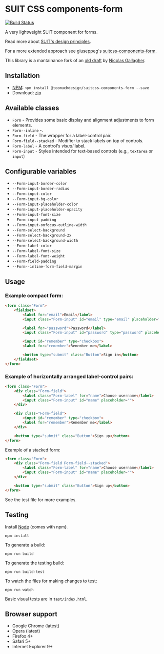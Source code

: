 # SUIT CSS components-form

[![Build Status](https://travis-ci.org/toomuchdesign/suitcss-components-form.svg?branch=master)](https://travis-ci.org/toomuchdesign/suitcss-components-form)

A very lightweight SUIT component for forms.

Read more about [SUIT's design principles](https://github.com/suitcss/suit/).

For a more extended approach see giuseppeg's [suitcss-components-form](https://github.com/giuseppeg/suitcss-components-form).

This library is a mantainance fork of an [old draft](https://github.com/trunkclub/suitcss-components-form) by [Nicolas Gallagher](https://github.com/necolas).


## Installation

- [NPM](http://www.npmjs.com/): `npm install @toomuchdesign/suitcss-components-form --save`
- Download: [zip](https://github.com/toomuchdesign/suitcss-components-form/releases/latest)


## Available classes

- `Form` - Provides some basic display and alignment adjustments to form elements.
- `Form--inline` -.
- `Form-field` - The wrapper for a label-control pair.
- `Form-field--stacked` - Modifier to stack labels on top of controls.
- `Form-label` - A control's _visual_ label.
- `Form-input` - Styles intended for text-based controls (e.g., `textarea` or `input`)


## Configurable variables

- `--Form-input-border-color`
- `--Form-input-border-radius`
- `--Form-input-color`
- `--Form-input-bg-color`
- `--Form-input-placeholder-color`
- `--Form-input-placeholder-opacity`
- `--Form-input-font-size`
- `--Form-input-padding`
- `--Form-input-onfocus-outline-width`
- `--Form-select-background`
- `--Form-select-background-2x`
- `--Form-select-background-width`
- `--Form-label-color`
- `--Form-label-font-size`
- `--Form-label-font-weight`
- `--Form-field-padding`
- `--Form--inline-form-field-margin`


## Usage

### Example compact form:

```html
<form class="Form">
    <fieldset>
        <label for="email">Email</label>
        <input class="Form-input" id="email" type="email" placeholder="Email">

        <label for="password">Password</label>
        <input class="Form-input" id="password" type="password" placeholder="Password">

        <input id="remember" type="checkbox">
        <label for="remember">Remember me</label>

        <button type="submit" class="Button">Sign in</button>
    </fieldset>
</form>
```

### Example of horizontally arranged label-control pairs:

```html
<form class="Form">
    <div class="Form-field">
        <label class="Form-label" for="name">Choose username</label>
        <input class="Form-input" id="name" placeholder="">
    </div>

    <div class="Form-field">
        <input id="remember" type="checkbox">
        <label for="remember">Remember me</label>
    </div>

    <button type="submit" class="Button">Sign up</button>
</form>
```

Example of a stacked form:


```html
<form class="Form">
    <div class="Form-field Form-field--stacked">
        <label class="Form-label" for="name">Choose username</label>
        <input class="Form-input" id="name" placeholder="">
    </div>

    <button type="submit" class="Button">Sign up</button>
</form>
```

See the test file for more examples.

## Testing

Install [Node](http://nodejs.org) (comes with npm).

```
npm install
```

To generate a build:

```
npm run build
```

To generate the testing build:

```
npm run build-test
```

To watch the files for making changes to test:

```
npm run watch
```

Basic visual tests are in `test/index.html`.

## Browser support

- Google Chrome (latest)
- Opera (latest)
- Firefox 4+
- Safari 5+
- Internet Explorer 9+
